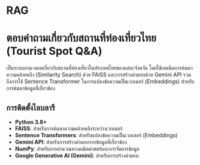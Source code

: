 # RAG

# ตอบคำถามเกี่ยวกับสถานที่ท่องเที่ยวไทย (Tourist Spot Q&A)

เป็นระบบถาม-ตอบเกี่ยวกับสถานที่ท่องเที่ยวในประเทศไทยของแต่ละจังหวัด โดยใช้เทคนิคการค้นหาความคล้ายคลึง (Similarity Search) ด้วย FAISS และการสร้างคำตอบด้วย Gemini API รวมถึงการใช้ Sentence Transformer ในการแปลงข้อความเป็นเวกเตอร์ (Embeddings) สำหรับการค้นหาข้อมูลที่เกี่ยวข้อง

## การติดตั้งไลบลารี
- **Python 3.8+**
- **FAISS**: สำหรับการค้นหาความคล้ายคลึงระหว่างเวกเตอร์
- **Sentence Transformers**: สำหรับแปลงข้อความเป็นเวกเตอร์ (Embeddings)
- **Gemini API**: สำหรับการสร้างคำตอบจากข้อมูลที่เกี่ยวข้อง
- **NumPy**: สำหรับการคำนวณทางคณิตศาสตร์และการจัดการข้อมูล
- **Google Generative AI (Gemini)**: สำหรับการสร้างคำตอบ
